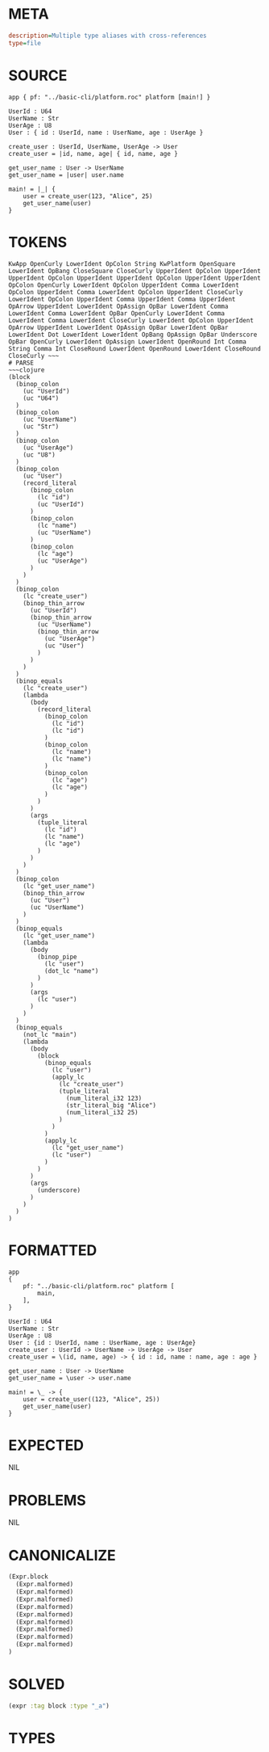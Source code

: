 # META
~~~ini
description=Multiple type aliases with cross-references
type=file
~~~
# SOURCE
~~~roc
app { pf: "../basic-cli/platform.roc" platform [main!] }

UserId : U64
UserName : Str
UserAge : U8
User : { id : UserId, name : UserName, age : UserAge }

create_user : UserId, UserName, UserAge -> User
create_user = |id, name, age| { id, name, age }

get_user_name : User -> UserName
get_user_name = |user| user.name

main! = |_| {
	user = create_user(123, "Alice", 25)
	get_user_name(user)
}
~~~
# TOKENS
~~~text
KwApp OpenCurly LowerIdent OpColon String KwPlatform OpenSquare LowerIdent OpBang CloseSquare CloseCurly UpperIdent OpColon UpperIdent UpperIdent OpColon UpperIdent UpperIdent OpColon UpperIdent UpperIdent OpColon OpenCurly LowerIdent OpColon UpperIdent Comma LowerIdent OpColon UpperIdent Comma LowerIdent OpColon UpperIdent CloseCurly LowerIdent OpColon UpperIdent Comma UpperIdent Comma UpperIdent OpArrow UpperIdent LowerIdent OpAssign OpBar LowerIdent Comma LowerIdent Comma LowerIdent OpBar OpenCurly LowerIdent Comma LowerIdent Comma LowerIdent CloseCurly LowerIdent OpColon UpperIdent OpArrow UpperIdent LowerIdent OpAssign OpBar LowerIdent OpBar LowerIdent Dot LowerIdent LowerIdent OpBang OpAssign OpBar Underscore OpBar OpenCurly LowerIdent OpAssign LowerIdent OpenRound Int Comma String Comma Int CloseRound LowerIdent OpenRound LowerIdent CloseRound CloseCurly ~~~
# PARSE
~~~clojure
(block
  (binop_colon
    (uc "UserId")
    (uc "U64")
  )
  (binop_colon
    (uc "UserName")
    (uc "Str")
  )
  (binop_colon
    (uc "UserAge")
    (uc "U8")
  )
  (binop_colon
    (uc "User")
    (record_literal
      (binop_colon
        (lc "id")
        (uc "UserId")
      )
      (binop_colon
        (lc "name")
        (uc "UserName")
      )
      (binop_colon
        (lc "age")
        (uc "UserAge")
      )
    )
  )
  (binop_colon
    (lc "create_user")
    (binop_thin_arrow
      (uc "UserId")
      (binop_thin_arrow
        (uc "UserName")
        (binop_thin_arrow
          (uc "UserAge")
          (uc "User")
        )
      )
    )
  )
  (binop_equals
    (lc "create_user")
    (lambda
      (body
        (record_literal
          (binop_colon
            (lc "id")
            (lc "id")
          )
          (binop_colon
            (lc "name")
            (lc "name")
          )
          (binop_colon
            (lc "age")
            (lc "age")
          )
        )
      )
      (args
        (tuple_literal
          (lc "id")
          (lc "name")
          (lc "age")
        )
      )
    )
  )
  (binop_colon
    (lc "get_user_name")
    (binop_thin_arrow
      (uc "User")
      (uc "UserName")
    )
  )
  (binop_equals
    (lc "get_user_name")
    (lambda
      (body
        (binop_pipe
          (lc "user")
          (dot_lc "name")
        )
      )
      (args
        (lc "user")
      )
    )
  )
  (binop_equals
    (not_lc "main")
    (lambda
      (body
        (block
          (binop_equals
            (lc "user")
            (apply_lc
              (lc "create_user")
              (tuple_literal
                (num_literal_i32 123)
                (str_literal_big "Alice")
                (num_literal_i32 25)
              )
            )
          )
          (apply_lc
            (lc "get_user_name")
            (lc "user")
          )
        )
      )
      (args
        (underscore)
      )
    )
  )
)
~~~
# FORMATTED
~~~roc
app
{
	pf: "../basic-cli/platform.roc" platform [
		main,
	],
}

UserId : U64
UserName : Str
UserAge : U8
User : {id : UserId, name : UserName, age : UserAge}
create_user : UserId -> UserName -> UserAge -> User
create_user = \(id, name, age) -> { id : id, name : name, age : age }

get_user_name : User -> UserName
get_user_name = \user -> user.name

main! = \_ -> {
	user = create_user((123, "Alice", 25))
	get_user_name(user)
}
~~~
# EXPECTED
NIL
# PROBLEMS
NIL
# CANONICALIZE
~~~clojure
(Expr.block
  (Expr.malformed)
  (Expr.malformed)
  (Expr.malformed)
  (Expr.malformed)
  (Expr.malformed)
  (Expr.malformed)
  (Expr.malformed)
  (Expr.malformed)
  (Expr.malformed)
)
~~~
# SOLVED
~~~clojure
(expr :tag block :type "_a")
~~~
# TYPES
~~~roc
~~~
